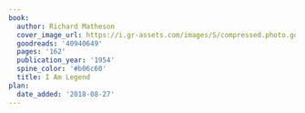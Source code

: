 ```yaml
---
book:
  author: Richard Matheson
  cover_image_url: https://i.gr-assets.com/images/S/compressed.photo.goodreads.com/books/1532484265l/40940649._SX98_.jpg
  goodreads: '40940649'
  pages: '162'
  publication_year: '1954'
  spine_color: '#b06c60'
  title: I Am Legend
plan:
  date_added: '2018-08-27'
---
```

